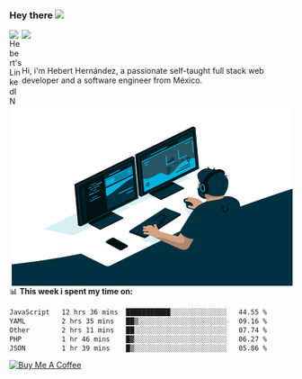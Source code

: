 ### Hey there <img src="https://media.giphy.com/media/hvRJCLFzcasrR4ia7z/giphy.gif" width="25px">
<a href="https://www.linkedin.com/in/evertcode/" target="_blank">
  <img align="left" alt="Hebert's LinkedIN" width="22px" src="https://raw.githubusercontent.com/peterthehan/peterthehan/master/assets/linkedin.svg" />
</a>

![](https://visitor-badge.glitch.me/badge?page_id=evertcode.evertcode)

<br />

Hi, i'm Hebert Hernández, a passionate self-taught full stack web developer and a software engineer from México.

<img align="right" alt="GIF" src="https://github.com/evertcode/evertcode/blob/master/code.gif?raw=true" width="500" height="320" />

📊 **This week i spent my time on:**

<!--START_SECTION:waka-->
```text
JavaScript   12 hrs 36 mins  ███████████░░░░░░░░░░░░░░   44.55 % 
YAML         2 hrs 35 mins   ██▒░░░░░░░░░░░░░░░░░░░░░░   09.16 % 
Other        2 hrs 11 mins   ██░░░░░░░░░░░░░░░░░░░░░░░   07.74 % 
PHP          1 hr 46 mins    █▓░░░░░░░░░░░░░░░░░░░░░░░   06.27 % 
JSON         1 hr 39 mins    █▒░░░░░░░░░░░░░░░░░░░░░░░   05.86 % 
```
<!--END_SECTION:waka-->

<a href="https://www.buymeacoffee.com/evertcode" target="_blank"><img src="https://cdn.buymeacoffee.com/buttons/v2/default-red.png" alt="Buy Me A Coffee" width="150" ></a>

